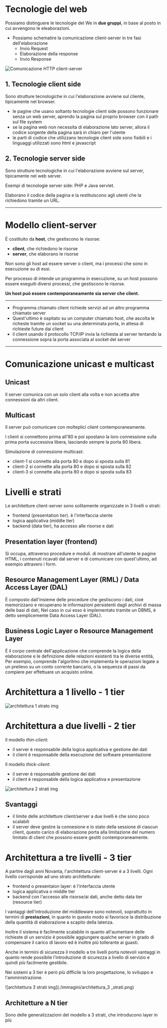 <link rel="stylesheet" href="../style.css">

# Tecnologie del web
Possiamo distinguere le tecnologie del We in **due gruppi**, in base al posto in cui avvengono le eleaborazioni.

- Possiamo schematire la comunicazione client-server in tre fasi dell'elaborazione
    - Invio Request
    - Elaborazione della response
    - Invio Response

![Comunicazione HTTP client-server](./immagini/client-server_https.png)

<div class="identation">

## 1. Tecnologie client side
Sono strutture tecnologiche in cui l'elaborazione avviene sul cliente, tipicamente nel browser.
- le pagine che usano soltanto tecnologie client side possono funzionare senza un web server, aprendo la pagina sul proprio browser con il path sul file system
- se la pagina web non necessita di elaborazione lato server, allora il codice sorgente della pagina sarà in chiaro per l'utente
- le parti di codice che utilizzano tecnologie client side sono fisibili e i linguaggi utilizzati sono html e javascript

## 2. Tecnologie server side
Sono strutture tecnologiche in cui l'elaborazione avviene sul server, tipicamente nel web server.

Esempi di tecnologie server side: PHP e Java servlet.

Elaborano il codice della pagina e la restituiscono agli utenti che la richiedono tramite un URL.

</div>

---

# Modello client-server
È costituito da **host**, che gestiscono le risorse:
- **client**, che richiedono le risorse
- **server**, che elaborano le risorse

Non sono gli host ad essere server o client, ma i processi che sono in esecuzione su di essi.

Per processo di intende un programma in esecuzione, su un host possono essere eseguiti diversi processi, che gestiscono le risorse.

**Un host può essere contemporaneamente sia server che client.**

---

- Programma chiamato client richiede servizi ad un altro programma chiamato server
- Quest'ultimo è ospitato su un computer chiamato host, che ascolta le richeste tramite un socket su una determinata porta, in attesa di richieste future dai client
- il client usando il protocollo TCP/IP invia la richiesta al server tentando la connessione sopra la porta associata al socket del server 


---


# Comunicazione unicast e multicast
## Unicast
Il server comunica con un solo client alla volta e non accetta altre connessioni da altri client.

## Multicast
Il server può comunicare con molteplici client contemporaneamente.

I client si connettono prima all'80 e poi spostano la loro connessione sulla prima porta successiva libera, lasciando sempre la porta 80 libera.

Simulazione di connessione multicast:
- client-1 si connette alla porta 80 e dopo si sposta sulla 81
- client-2 si connette alla porta 80 e dopo si sposta sulla 82
- client-3 si connette alla porta 80 e dopo si sposta sulla 83



# Livelli e strati
Le architetture client-server sono solitamente organizzate in 3 livelli o strati:
- frontend (presentation tier). è l'interfaccia utente
- logica applicativa (middle tier)
- backend (data tier), ha accesso alle risorse e dati

## Presentation layer (frontend)
Si occupa, attraverso procedure e moduli. di mostrare all'utente le pagine HTML, i contenuti ricavati dal server e di comunicare con quest'ultimo, ad esempio attravero i form. 

## Resource Management Layer (RML) / Data Access Layer (DAL)
È composto dall'insieme delle procedure che gestiscono i dati, cioè memorizzano e recuperano le informazioni persistenti dagli archivi di massa delle basi di dati, Nel caso in cui esso è implementato tramite un DBMS, è detto semplicemente Data Access Layer (DAL).

## Business Logic Layer o Resource Management Layer
È il corpo centrale dell'applicazione che comprende la logica della elaborazione e le definizione delle relazioni esistenti tra le diverse entità,
Per esempio, comprende l'algoritmo che implementa le operazioni legate a un prelievo su un conto corrente bancario, o la sequenza di passi da compiere per effettuare un acquisto online.

# Architettura a 1 livello - 1 tier
![architettura 1 strato img](./immagini/architettura_1_strato.png)

# Architettura a due livelli - 2 tier
Il modello *thin-client*:
- il server è responsabile della logica applicativa e gestione dei dati
- il client è responsabile della esecuzione del software presentazione

Il modello *thick-client*:
- il server è responsabile gestione dei dati
- il client è responsabile della logica applicativa e presentazione

![architettura 2 strati img](./immagini/architettura_2_strati.png)

## Svantaggi
- il limite delle architetture client/server a due livelli è che sono poco scalabili
- il server deve gestire la connesione e lo stato della sessione di ciascun client, questo carico di elaborazione porta alla limitazione del numero limitato di client che possono essere gestiti contemporaneamente.


# Architettura a tre livelli - 3 tier
A partire dagli anni Novanta, l'architettura client-server è a 3 livelli. Ogni livello corrisponde ad uno strato architetturale:
- frontend o presentaion layer: è l'interfaccia utente
- logica applicativa o middle tier
- backend con l'accesso alle risorse/ai dati, anche detto data tier (resource tier)

I vantaggi dell'introduzione del middleware sono notevoli, soprattutto in termini di **prestazioni**, in quanto in questo modo si favorisce la distribuzione della quantità di elaborazione a scapito della latenza.

Inoltre il sistema è facilmente scalabile in quanto all'aumentare delle richieste di un servizio è possibile aggiungere qualche server in grado di compensare il carico di lavoro ed è inoltre più tollerante ai guasti.

Anche in termini di sicurezza il modello a tre livelli porta notevoli vantaggi in quanto rende possibile l'introduzione di sicurezza a livello di servizio e quindi più facilmente gestibile.

Nei sistemi a 3 tier è però più difficile la loro progettazione, lo sviluppo e l'amministrazione. 

![architettura 3 strati img](./immagini/architettura_3      _strati.png)


## Architetture a N tier
Sono delle generalizzazioni del modello a 3 strati, che introducono layer in più
